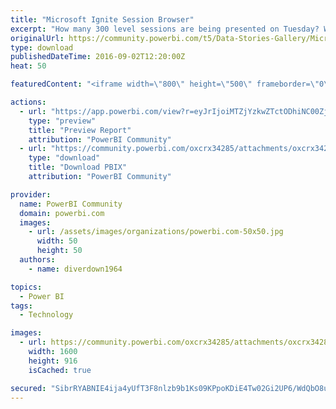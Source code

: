 ```yaml
---
title: "Microsoft Ignite Session Browser"
excerpt: "How many 300 level sessions are being presented on Tuesday? Which topics are the best represented? Answer these questions and more with the Power BI"
originalUrl: https://community.powerbi.com/t5/Data-Stories-Gallery/Microsoft-Ignite-Session-Browser/m-p/65022
type: download
publishedDateTime: 2016-09-02T12:20:00Z
heat: 50

featuredContent: "<iframe width=\"800\" height=\"500\" frameborder=\"0\" src=\"https://app.powerbi.com/view?r=eyJrIjoiMTZjYzkwZTctODhiNC00Zjc0LTlkYzgtMmI4NGE4NGE2ZTk1IiwidCI6IjdlNGNjMjBjLTdiOTgtNDU2MC04NzhkLTkwNjllN2M1NTdjYiIsImMiOjN9\"></iframe>"

actions:
  - url: "https://app.powerbi.com/view?r=eyJrIjoiMTZjYzkwZTctODhiNC00Zjc0LTlkYzgtMmI4NGE4NGE2ZTk1IiwidCI6IjdlNGNjMjBjLTdiOTgtNDU2MC04NzhkLTkwNjllN2M1NTdjYiIsImMiOjN9"
    type: "preview"
    title: "Preview Report"
    attribution: "PowerBI Community"
  - url: "https://community.powerbi.com/oxcrx34285/attachments/oxcrx34285/DataStoriesGallery/273/2/Session%20Browser.pbix"
    type: "download"
    title: "Download PBIX"
    attribution: "PowerBI Community"

provider:
  name: PowerBI Community
  domain: powerbi.com
  images:
    - url: /assets/images/organizations/powerbi.com-50x50.jpg
      width: 50
      height: 50
  authors:
    - name: diverdown1964

topics:
  - Power BI
tags:
  - Technology

images:
  - url: https://community.powerbi.com/oxcrx34285/attachments/oxcrx34285/DataStoriesGallery/273/1/2016-09-02_15-09-42.jpg
    width: 1600
    height: 916
    isCached: true

secured: "SibrRYABNIE4ija4yUfT3F8nlzb9b1Ks09KPpoKDiE4Tw02Gi2UP6/WdQbO8ua0NgtqNlePjlh5S5XlU9N3+QdB+J5/TGDU37XxA45k/K72R+tnAc48Lp5rob8SiiuKd5lJzL3FKwQry9gdc4YBn11BMTrUOj3A6s7h7UHPhfX4gZiD/0be9rYqRbwYn8Cfke+v4hD3Yb8DatEaOp87QiVkTaIUYYiruKEDoC8SBOfbNHOZAcTiEAxCWLvtBsrl+7t83x7Jq8ti9XLWZm7PfkR603+s8d+b5rObh+hg55eAMemxEdBagsKB47SO8Ioygm8Mqj0uC51fvaIxghUTWIAGFMRiPgxnvFbjtj3BMKZHKJ6FDCSglWQ9mqI8d1i3aA2fx+uZ56u+LElY7p2nkJTAXVp4jFfWu1PxPDUs9sPo=;eyLapRIOnsJ8OLvDerXtCQ=="
---
```


